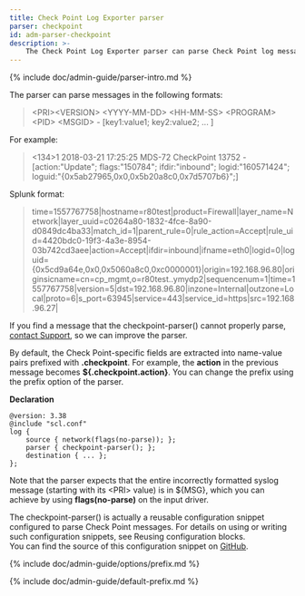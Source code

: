 ```yaml
---
title: Check Point Log Exporter parser
parser: checkpoint
id: adm-parser-checkpoint
description: >-
    The Check Point Log Exporter parser can parse Check Point log messages.
---
```


{% include doc/admin-guide/parser-intro.md %}

The parser can parse messages in the following formats:

>\<PRI\>\<VERSION\> \<YYYY-MM-DD\> \<HH-MM-SS\> \<PROGRAM\> \<PID\> \<MSGID\> - [key1:value1; key2:value2; ... ]

For example:

><134>1 2018-03-21 17:25:25 MDS-72 CheckPoint 13752 - [action:"Update"; flags:"150784"; ifdir:"inbound"; logid:"160571424"; loguid:"{0x5ab27965,0x0,0x5b20a8c0,0x7d5707b6}";]

Splunk format:

>time=1557767758|hostname=r80test|product=Firewall|layer_name=Network|layer_uuid=c0264a80-1832-4fce-8a90-d0849dc4ba33|match_id=1|parent_rule=0|rule_action=Accept|rule_uid=4420bdc0-19f3-4a3e-8954-03b742cd3aee|action=Accept|ifdir=inbound|ifname=eth0|logid=0|loguid={0x5cd9a64e,0x0,0x5060a8c0,0xc0000001}|origin=192.168.96.80|originsicname=cn\=cp_mgmt,o\=r80test..ymydp2|sequencenum=1|time=1557767758|version=5|dst=192.168.96.80|inzone=Internal|outzone=Local|proto=6|s_port=63945|service=443|service_id=https|src=192.168.96.27|

If you find a message that the checkpoint-parser() cannot properly
parse, [contact Support](https://www.syslog-ng.com/support/), so we can
improve the parser.

By default, the Check Point-specific fields are extracted into
name-value pairs prefixed with **.checkpoint**. For example, the
**action** in the previous message becomes **${.checkpoint.action}**.
You can change the prefix using the prefix option of the parser.

**Declaration**

```config
@version: 3.38
@include "scl.conf"
log {
    source { network(flags(no-parse)); };
    parser { checkpoint-parser(); };
    destination { ... };
};
```

Note that the parser expects that the entire incorrectly formatted
syslog message (starting with its \<PRI\> value) is in ${MSG}, which you
can achieve by using **flags(no-parse)** on the input driver.

The checkpoint-parser() is actually a reusable configuration snippet
configured to parse Check Point messages. For details on using or
writing such configuration snippets, see
Reusing configuration blocks.  
You can find the source of this configuration snippet on
[GitHub](https://github.com/syslog-ng/syslog-ng/blob/master/scl/checkpoint/plugin.conf).

{% include doc/admin-guide/options/prefix.md %}

{% include doc/admin-guide/default-prefix.md %}
